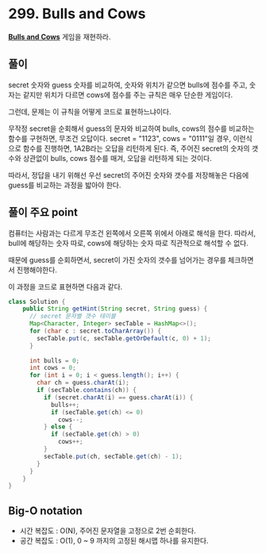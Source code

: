 # 299. Bulls and Cows

**[Bulls and Cows](https://en.wikipedia.org/wiki/Bulls_and_Cows)** 게임을 재현하라.

## 풀이

secret 숫자와 guess 숫자를 비교하여, 숫자와 위치가 같으면 bulls에 점수를 주고, 숫자는 같지만 위치가 다르면 cows에 점수를 주는 규칙은 매우 단순한 게임이다.

그런데, 문제는 이 규칙을 어떻게 코드로 표현하느냐이다.

무작정 secret을 순회해서 guess의 문자와 비교하여 bulls, cows의 점수를 비교하는 함수를 구현하면, 무조건 오답이다. secret = "1123", cows = "0111"일 경우, 이런식으로 함수를 진행하면, 1A2B라는 오답을 리턴하게 된다. 즉, 주어진 secret의 숫자의 갯수와 상관없이 bulls, cows 점수를 매겨, 오답을 리턴하게 되는 것이다.

따라서, 정답을 내기 위해선 우선 secret의 주어진 숫자와 갯수를 저장해놓은 다음에 guess를 비교하는 과정을 밟아야 한다.

## 풀이 주요 point

컴퓨터는 사람과는 다르게 무조건 왼쪽에서 오른쪽 위에서 아래로 해석을 한다. 따라서, bull에 해당하는 숫자 따로, cows에 해당하는 숫자 따로 직관적으로 해석할 수 없다.

때문에 guess를 순회하면서, secret이 가진 숫자의 갯수를 넘어가는 경우를 체크하면서 진행해야한다.

이 과정을 코드로 표현하면 다음과 같다.

```java
class Solution {
    public String getHint(String secret, String guess) {
      // secret 문자별 갯수 테이블
      Map<Character, Integer> secTable = HashMap<>();
      for (char c : secret.toCharArray()) {
        secTable.put(c, secTable.getOrDefault(c, 0) + 1);
      }
      
      int bulls = 0;
      int cows = 0;
      for (int i = 0; i < guess.length(); i++) {
        char ch = guess.charAt(i);
        if (secTable.contains(ch)) {
          if (secret.charAt(i) == guess.charAt(i)) {
            bulls++;
            if (secTable.get(ch) <= 0)
              cows--;
          } else {
            if (secTable.get(ch) > 0)
              cows++;
          }
          secTable.put(ch, secTable.get(ch) - 1);
        }
      }
    }
}
```

## Big-O notation

- 시간 복잡도 : O(N), 주어진 문자열을 고정으로 2번 순회한다.
- 공간 복잡도 : O(1), 0 ~ 9 까지의 고정된 해시맵 하나를 유지한다.